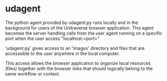 # udagent

The python agent provided by udagent.py runs locally and in the background for users of the Unitraverse browser application. This agent becomes the server handling calls from the user agent running on a specific port when the user access "localhost:&lt;port&gt;"

'udagent.py' gives access to an 'images' directory and files that are accesssible to the user anywhere in the local computer.

This access allows the browser application to organize local resources (files) together with the browser links that should logically belong to the same workflow or context.

